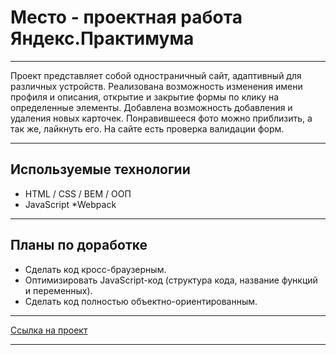 # Место - проектная работа Яндекс.Практимума

---

Проект представляет собой одностраничный сайт, адаптивный для различных устройств. Реализована возможность изменения имени профиля и описания, открытие и закрытие формы по клику на определенные элементы. Добавлена возможность добавления и удаления новых карточек. Понравившееся фото можно приблизить, а так же, лайкнуть его. На сайте есть проверка валидации форм.

---

## Используемые технологии
* HTML / CSS / BEM / ООП
* JavaScript
*Webpack

---

## Планы по доработке
* Сделать код кросс-браузерным.
* Оптимизировать JavaScript-код (структура кода, название функций и переменных).
* Сделать код полностью объектно-ориентированным.

---

[Ссылка на проект](https://timur359.github.io/mesto-project/)

---
